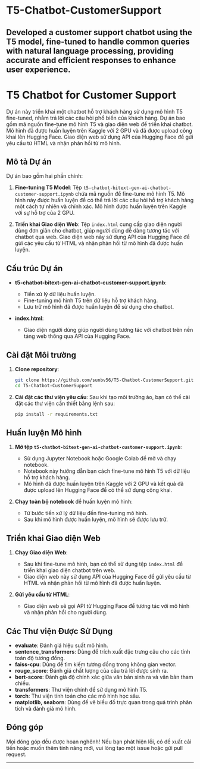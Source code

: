 # T5-Chatbot-CustomerSupport
Developed a customer support chatbot using the T5 model, fine-tuned to handle common queries with natural language processing, providing accurate and efficient responses to enhance user experience.
---

# T5 Chatbot for Customer Support

Dự án này triển khai một chatbot hỗ trợ khách hàng sử dụng mô hình T5 fine-tuned, nhằm trả lời các câu hỏi phổ biến của khách hàng. Dự án bao gồm mã nguồn fine-tune mô hình T5 và giao diện web để triển khai chatbot. Mô hình đã được huấn luyện trên Kaggle với 2 GPU và đã được upload công khai lên Hugging Face. Giao diện web sử dụng API của Hugging Face để gửi yêu cầu từ HTML và nhận phản hồi từ mô hình.

## Mô tả Dự án

Dự án bao gồm hai phần chính:

1. **Fine-tuning T5 Model**: Tệp `t5-chatbot-bitext-gen-ai-chatbot-customer-support.ipynb` chứa mã nguồn để fine-tune mô hình T5. Mô hình này được huấn luyện để có thể trả lời các câu hỏi hỗ trợ khách hàng một cách tự nhiên và chính xác. Mô hình được huấn luyện trên Kaggle với sự hỗ trợ của 2 GPU.

2. **Triển khai Giao diện Web**: Tệp `index.html` cung cấp giao diện người dùng đơn giản cho chatbot, giúp người dùng dễ dàng tương tác với chatbot qua web. Giao diện web này sử dụng API của Hugging Face để gửi các yêu cầu từ HTML và nhận phản hồi từ mô hình đã được huấn luyện.

## Cấu trúc Dự án

- **t5-chatbot-bitext-gen-ai-chatbot-customer-support.ipynb**:
  - Tiền xử lý dữ liệu huấn luyện.
  - Fine-tuning mô hình T5 trên dữ liệu hỗ trợ khách hàng.
  - Lưu trữ mô hình đã được huấn luyện để sử dụng cho chatbot.

- **index.html**:
  - Giao diện người dùng giúp người dùng tương tác với chatbot trên nền tảng web thông qua API của Hugging Face.

## Cài đặt Môi trường

1. **Clone repository**:
   ```bash
   git clone https://github.com/sunbv56/T5-Chatbot-CustomerSupport.git
   cd T5-Chatbot-CustomerSupport
   ```

2. **Cài đặt các thư viện yêu cầu**:
   Sau khi tạo môi trường ảo, bạn có thể cài đặt các thư viện cần thiết bằng lệnh sau:

   ```bash
   pip install -r requirements.txt
   ```

## Huấn luyện Mô hình

1. **Mở tệp `t5-chatbot-bitext-gen-ai-chatbot-customer-support.ipynb`**:
   - Sử dụng Jupyter Notebook hoặc Google Colab để mở và chạy notebook.
   - Notebook này hướng dẫn bạn cách fine-tune mô hình T5 với dữ liệu hỗ trợ khách hàng.
   - Mô hình đã được huấn luyện trên Kaggle với 2 GPU và kết quả đã được upload lên Hugging Face để có thể sử dụng công khai.

2. **Chạy toàn bộ notebook** để huấn luyện mô hình:
   - Từ bước tiền xử lý dữ liệu đến fine-tuning mô hình.
   - Sau khi mô hình được huấn luyện, mô hình sẽ được lưu trữ.

## Triển khai Giao diện Web

1. **Chạy Giao diện Web**:
   - Sau khi fine-tune mô hình, bạn có thể sử dụng tệp `index.html` để triển khai giao diện chatbot trên web.
   - Giao diện web này sử dụng API của Hugging Face để gửi yêu cầu từ HTML và nhận phản hồi từ mô hình đã được huấn luyện.

2. **Gửi yêu cầu từ HTML**:
   - Giao diện web sẽ gọi API từ Hugging Face để tương tác với mô hình và nhận phản hồi cho người dùng.

## Các Thư viện Được Sử Dụng

- **evaluate**: Đánh giá hiệu suất mô hình.
- **sentence_transformers**: Dùng để trích xuất đặc trưng câu cho các tính toán độ tương đồng.
- **faiss-cpu**: Dùng để tìm kiếm tương đồng trong không gian vector.
- **rouge_score**: Đánh giá chất lượng của câu trả lời được sinh ra.
- **bert-score**: Đánh giá độ chính xác giữa văn bản sinh ra và văn bản tham chiếu.
- **transformers**: Thư viện chính để sử dụng mô hình T5.
- **torch**: Thư viện tính toán cho các mô hình học sâu.
- **matplotlib, seaborn**: Dùng để vẽ biểu đồ trực quan trong quá trình phân tích và đánh giá mô hình.

## Đóng góp

Mọi đóng góp đều được hoan nghênh! Nếu bạn phát hiện lỗi, có đề xuất cải tiến hoặc muốn thêm tính năng mới, vui lòng tạo một issue hoặc gửi pull request.

---
